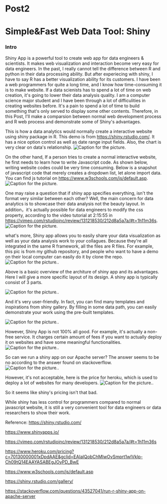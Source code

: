 Post2
================

Simple&Fast Web Data Tool: Shiny
================================

### Intro

Shiny App is a powerful tool to create web app for data engineers & scientists. It makes web visualization and interaction become very easy for data engineers. In the past, I really cannot tell the difference between R and python in their data processing ability. But after experiecing with shiny, I have to say R has a better visualization ability for its customers. I have been a web programmers for quite a long time, and I know how time-consuming it is to make website. If a data scienists has to spend a lot of time on web creation, it's going to lower their data analysis quality. I am a computer science major student and I have been through a lot of difficulities in creating websites before. It's a pain to spend a lot of time to build something that's only served to display some other contents. Therefore, in this Post, I'll make a comparsion between normal web development process and R web process and demonstrate some of Shiny's advantages.

This is how a data analytics would normally create a interactive website using shiny package in R. This demo is from <https://shiny.rstudio.com/>. It has a nice option control as well as date range input fields. Also, the chart is very clear on data's relationship. ![Caption for the picture.](img/codes.png)

On the other hand, If a person tries to create a normal interactive website, he first needs to learn how to write Javascript code. As shown below, writing website codes could be very time consuming. Below is a snapshot of javascript code that merely creates a dropdown list, let alone import data. You can find js tutorial on <https://www.w3schools.com/js/default.asp>. ![Caption for the picture.](img/js.png)

One may raise a question that if shiny app specifies everything, isn't the format very similar between each other? Well, the main concern for data analytics is to showcase their data analysis not the beauty layout. In addition，it's actually possible for data engineers to modify the css property, according to the video tutorial at 2:15:55 in <https://vimeo.com/rstudioinc/review/131218530/212d8a5a7a/#t=1h11m36s>. ![Caption for the picture.](img/css.png)

what's more, Shiny app allows you to easily share your data visualization as well as your data analysis work to your collagues. Because they're all integrated in the same R framework, all the files are R files. For example, this pic is from my github repository, and people who want to have a demo on their local computer can easily do it by clone the repo. ![Caption for the picture.](img/github.png).

Above is a basic overview of the architure of shiny app and its advantages. Here I will give a more specific layout of its design. A shiny app is typically consist of 3 parts.

![Caption for the picture.](img/layout.png).

And it's very user-friendly. In fact, you can find many templates and inspirations from shiny gallery. By filling in some data path, you can easily demonstrate your work using the pre-built templates.

![Caption for the picture.](img/templates.png).

However, Shiny App is not 100% all good. For example, it's actually a non-free service. It charges certain amount of fees if you want to actually deploy it on websites and have some meaningful functionalities. ![Caption for the picture.](img/fees.png).

So can we run a shiny app on our Apache server? The answer seems to be no according to the answer found on stackoverflow. ![Caption for the picture.](img/dep.png).

However, it's not acceptable, here is the price for heroku, which is used to deploy a lot of websites for many developers. ![Caption for the picture.](img/heroku.png).

So it seems like shiny's pricing isn't that bad.

While shiny has less control for programmers compared to normal javascript website, it is still a very convenient tool for data engineers or data researchers to show their work.

Reference: <https://shiny.rstudio.com/>

<https://www.shinyapps.io/>

<https://vimeo.com/rstudioinc/review/131218530/212d8a5a7a/#t=1h11m36s>

<https://www.heroku.com/pricing?c=70130000001xDpdAAE&gclid=EAIaIQobChMIwOvSmprt1wIVklp-Ch09tQ14EAAYASABEgJOyPD_BwE>

<https://www.w3schools.com/js/default.asp>

<https://shiny.rstudio.com/gallery/>

<https://stackoverflow.com/questions/43527041/run-r-shiny-app-on-apache-server>
